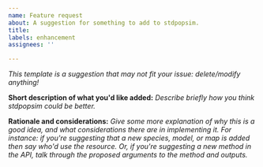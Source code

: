 ```yaml
---
name: Feature request
about: A suggestion for something to add to stdpopsim.
title:
labels: enhancement
assignees: ''

---
```


*This template is a suggestion that may not fit your issue: delete/modify anything!*

**Short description of what you'd like added:**
*Describe briefly how you think stdpopsim could be better.*

**Rationale and considerations:**
*Give some more explanation of why this is a good idea,
and what considerations there are in implementing it.
For instance: if you're suggesting that a new species, model, or map is added
then say who'd use the resource.
Or, if you're suggesting a new method in the API,
talk through the proposed arguments to the method and outputs.*
